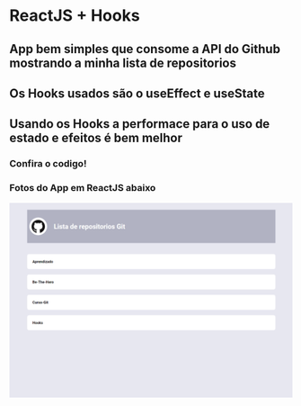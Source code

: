 # ReactJS + Hooks
## App bem simples que consome a API do Github mostrando a minha lista de repositorios
## Os Hooks usados são o useEffect e useState 
## Usando os Hooks a performace para o  uso de estado e efeitos é bem melhor
### Confira o codigo!
### Fotos do App em ReactJS abaixo

![](https://github.com/JoaoVitorFerreiraJ/Hooks/blob/master/Hooks.PNG)
